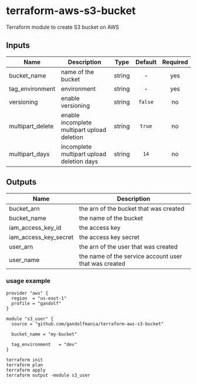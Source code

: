# terraform-aws-s3-bucket
Terraform module to create S3 bucket on AWS 

## Inputs

| Name | Description | Type | Default | Required |
|------|-------------|:----:|:-----:|:-----:|
| bucket_name | name of the bucket | string | - | yes |
| tag_environment | environment | string | - | yes |
| versioning | enable versioning | string | `false` | no |
| multipart_delete | enable incomplete multipart upload deletion | string | `true` | no |
| multipart_days | incomplete multipart upload deletion days | string | `14` | no |

## Outputs

| Name | Description |
|------|-------------|
| bucket_arn | the arn of the bucket that was created |
| bucket_name | the name of the bucket |
| iam_access_key_id | the access key |
| iam_access_key_secret | the access key secret |
| user_arn | the arn of the user that was created |
| user_name | the name of the service account user that was created |

### usage example

```hcl
provider "aws" {
  region  = "us-east-1"
  profile = "gandolf"
}

module "s3_user" {
  source = "github.com/gandolfmania/terraform-aws-s3-bucket"

  bucket_name = "my-bucket"

  tag_environment   = "dev"
}
```

```
terraform init
terraform plan
terraform apply
terraform output -module s3_user
```
